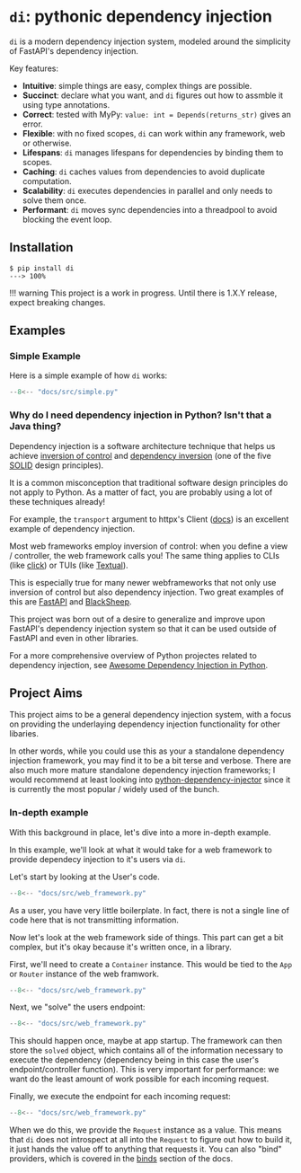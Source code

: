 # `di`: pythonic dependency injection

`di` is a modern dependency injection system, modeled around the simplicity of FastAPI's dependency injection.

Key features:

- **Intuitive**: simple things are easy, complex things are possible.
- **Succinct**: declare what you want, and `di` figures out how to assmble it using type annotations.
- **Correct**: tested with MyPy: `value: int = Depends(returns_str)` gives an error.
- **Flexible**: with no fixed scopes, `di` can work within any framework, web or otherwise.
- **Lifespans**: `di` manages lifespans for dependencies by binding them to scopes.
- **Caching**: `di` caches values from dependencies to avoid duplicate computation.
- **Scalability**: `di` executes dependencies in parallel and only needs to solve them once.
- **Performant**: `di` moves sync dependencies into a threadpool to avoid blocking the event loop.

## Installation

<div class="termy">

```console
$ pip install di
---> 100%
```

</div>

!!! warning
    This project is a work in progress.
    Until there is 1.X.Y release, expect breaking changes.

## Examples

### Simple Example

Here is a simple example of how `di` works:

```Python
--8<-- "docs/src/simple.py"
```

### Why do I need dependency injection in Python? Isn't that a Java thing?

Dependency injection is a software architecture technique that helps us achieve [inversion of control] and [dependency inversion] (one of the five [SOLID] design principles).

It is a common misconception that traditional software design principles do not apply to Python.
As a matter of fact, you are probably using a lot of these techniques already!

For example, the `transport` argument to httpx's Client ([docs](https://www.python-httpx.org/advanced/#custom-transports)) is an excellent example of dependency injection.

Most web frameworks employ inversion of control: when you define a view / controller, the web framework calls you! The same thing applies to CLIs (like [click]) or TUIs (like [Textual]).

This is especially true for many newer webframeworks that not only use inversion of control but also dependency injection. Two great examples of this are [FastAPI] and [BlackSheep].

This project was born out of a desire to generalize and improve upon FastAPI's dependency injection system so that it can be used outside of FastAPI and even in other libraries.

For a more comprehensive overview of Python projectes related to dependency injection, see [Awesome Dependency Injection in Python].

## Project Aims

This project aims to be a general dependency injection system, with a focus on providing the underlaying dependency injection functionality for other libaries.

In other words, while you could use this as your a standalone dependency injection framework, you may find it to be a bit terse and verbose. There are also much more mature standalone dependency injection frameworks; I would recommend at least looking into [python-dependency-injector] since it is currently the most popular / widely used of the bunch.

### In-depth example

With this background in place, let's dive into a more in-depth example.

In this example, we'll look at what it would take for a web framework to provide dependecy injection to it's users via `di`.

Let's start by looking at the User's code.

```Python hl_lines="17-27"
--8<-- "docs/src/web_framework.py"
```

As a user, you have very little boilerplate.
In fact, there is not a single line of code here that is not transmitting information.

Now let's look at the web framework side of things.
This part can get a bit complex, but it's okay because it's written once, in a library.

First, we'll need to create a `Container` instance.
This would be tied to the `App` or `Router` instance of the web framwork.

```Python hl_lines="11"
--8<-- "docs/src/web_framework.py"
```

Next, we "solve" the users endpoint:

```Python hl_lines="12"
--8<-- "docs/src/web_framework.py"
```

This should happen once, maybe at app startup.
The framework can then store the `solved` object, which contains all of the information necessary to execute the dependency (dependency being in this case the user's endpoint/controller function).
This is very important for performance: we want do the least amount of work possible for each incoming request.

Finally, we execute the endpoint for each incoming request:

```Python hl_lines="13-14"
--8<-- "docs/src/web_framework.py"
```

When we do this, we provide the `Request` instance as a value.
This means that `di` does not introspect at all into the `Request` to figure out how to build it, it just hands the value off to anything that requests it.
You can also "bind" providers, which is covered in the [binds] section of the docs.

[binds]: binds.md
[dependency inversion]: https://en.wikipedia.org/wiki/Dependency_inversion_principle
[SOLID]: https://en.wikipedia.org/wiki/SOLID
[inversion of control]: https://en.wikipedia.org/wiki/Inversion_of_control
[click]: https://click.palletsprojects.com/en/8.0.x/
[Textual]: https://github.com/willmcgugan/textual
[FastAPI]: https://fastapi.tiangolo.com/tutorial/dependencies/
[BlackSheep]: https://www.neoteroi.dev/blacksheep/dependency-injection/
[Awesome Dependency Injection in Python]: https://github.com/sfermigier/awesome-dependency-injection-in-python
[python-dependency-injector]: https://github.com/ets-labs/python-dependency-injector
